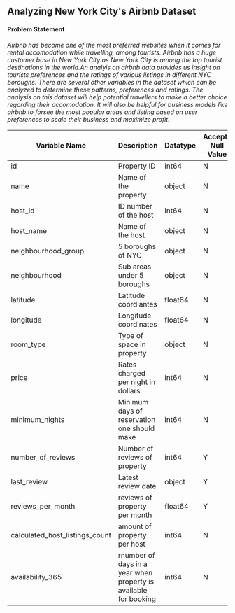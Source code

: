 ## Analyzing New York City's Airbnb Dataset 

#### Problem Statement
_Airbnb has become one of the most preferred websites when it comes for rental accomodation while travelling, among tourists. Airbnb has a huge customer base in New York City as New York City is among the top tourist destinations in the world.An analyis on airbnb data provides us insight on tourists preferences and the ratings of various listings in different NYC boroughs. There are several
other variables in the dataset which can be analyzed to determine these patterns, preferences and ratings.
The analysis on this dataset will help potential travellers to make a better choice regarding their accomodation. It will also be helpful for business models like airbnb to forsee the most popular areas and listing based on user preferences to scale their business and maximize profit._


Variable Name |  Description | Datatype |  Accepts Null Value
------------ | ------------- | ------------- | ------------- |
id | Property ID | int64 | N
name | Name of the property | object | N
host_id | ID number of the host | int64 | N
host_name | Name of the host | object | N
neighbourhood_group | 5 boroughs of NYC | object | N
neighbourhood | Sub areas under 5 boroughs | object | N
latitude | Latitude coordiantes | float64 | N
longitude | Longitude coordinates | float64 | N
room_type | Type of space in property | object | N
price | Rates charged per night in dollars | int64 | N
minimum_nights | Minimum days of reservation one should make | int64 | N
number_of_reviews | Number of reviews of property | int64 | Y
last_review | Latest review date | object | Y
reviews_per_month | reviews of property per month | float64 | Y
calculated_host_listings_count | amount of property per host | int64 | N
availability_365 | rnumber of days in a year when property is available for booking | int64 | N
